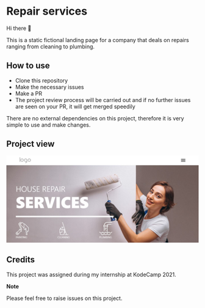 # Repair services
Hi there 👋

This is a static fictional landing page for a company that deals on repairs ranging from cleaning to plumbing.

## How to use
-  Clone this repository
-  Make the necessary issues
-  Make a PR 
-  The project review process will be carried out and if no further issues are seen on your PR, it will get merged speedily

There are no external dependencies on this project, therefore it is very simple to use and make changes.

## Project view

![landing page](/images/repair.JPG)

## Credits

This project was assigned during my internship at KodeCamp 2021.

**Note**

Please feel free to raise issues on this project.


